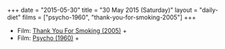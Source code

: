 +++
date = "2015-05-30"
title = "30 May 2015 (Saturday)"
layout = "daily-diet"
films = ["psycho-1960", "thank-you-for-smoking-2005"]
+++


* Film: [Thank You For Smoking (2005)](/films/thank-you-for-smoking-2005) +
* Film: [Psycho (1960)](/films/psycho-1960) +
